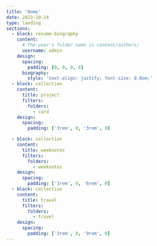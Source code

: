 ```yaml
---
title: 'Home'
date: 2023-10-24
type: landing
sections:
  - block: resume-biography
    content:
      # The user's folder name in content/authors/
      username: admin
    design:
      spacing:
        padding: [0, 0, 0, 0]
      biography:
        style: 'text-align: justify; font-size: 0.8em;'
  - block: collection
    content:
      title: project
      filters:
        folders:
          - card
    design:
      spacing:
        padding: ['3rem', 0, '3rem', 0]

  - block: collection
    content:
      title: weeknotes
      filters:
        folders:
          - weeknotes
    design:
      spacing:
        padding: ['3rem', 0, '6rem', 0]
  - block: collection
    content:
      title: travel
      filters:
        folders: 
          - travel
    design:
      spacing:
        padding: ['3rem', 0, '9rem', 0]
---
```

